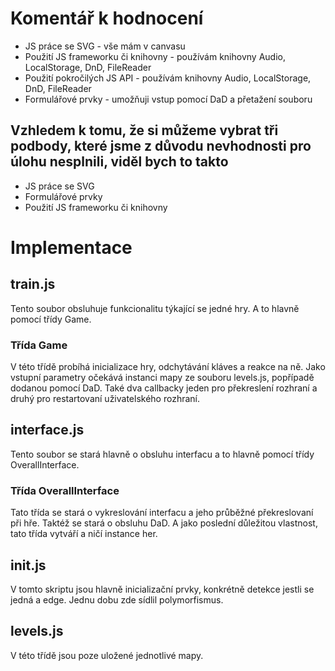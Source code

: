# Komentář k hodnocení
* JS práce se SVG - vše mám v canvasu
* Použití JS frameworku či knihovny - používám knihovny Audio, LocalStorage, DnD, FileReader
* Použití pokročilých JS API - používám knihovny Audio, LocalStorage, DnD, FileReader
* Formulářové prvky - umožňuji vstup pomocí DaD a přetažení souboru

## Vzhledem k tomu, že si můžeme vybrat tři podbody, které jsme z důvodu nevhodnosti pro úlohu nesplnili, viděl bych to takto
* JS práce se SVG
* Formulářové prvky
* Použití JS frameworku či knihovny

# Implementace

## train.js
Tento soubor obsluhuje funkcionalitu týkající se jedné hry. A to hlavně pomocí třídy Game.
### Třída Game
V této třídě probíhá inicializace hry, odchytávání kláves a reakce na ně.
Jako vstupní parametry očekává instanci mapy ze souboru levels.js, popřípadě dodanou pomocí DaD.
Také dva callbacky jeden pro překreslení rozhraní a druhý pro restartovaní uživatelského rozhraní.

## interface.js
Tento soubor se stará hlavně o obsluhu interfacu a to hlavně pomocí třídy OverallInterface.
### Třída OverallInterface
Tato třída se stará o vykreslování interfacu a jeho průběžné překreslovaní při hře.
Taktéž se stará o obsluhu DaD.
A jako poslední důležitou vlastnost, tato třída vytváří a ničí instance her.

## init.js
V tomto skriptu jsou hlavně inicializační prvky, konkrétně detekce jestli se jedná a edge.
Jednu dobu zde sídlil polymorfismus.

## levels.js
V této třídě jsou poze uložené jednotlivé mapy.
